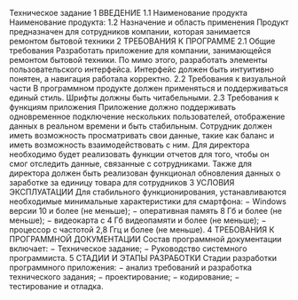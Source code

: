 Техническое задание
1 ВВЕДЕНИЕ
1.1 Наименование продукта
Наименование продукта: 
1.2 Назначение и область применения
Продукт предназначен для сотрудников компании, которая занимается ремонтом бытовой техники
2 ТРЕБОВАНИЯ К ПРОГРАММЕ 
2.1 Общие требования
Разработать приложение для компании, занимающейся ремонтом бытовой техники.
По мимо этого, разработать элементы пользовательского интерфейса. 
Интерфейс должен быть интуитивно понятен, а навигация работала корректно.
2.2 Требования к визуальной части
В программном продукте должен применяться и поддерживаться единый стиль. Шрифты должны быть читабельными.
2.3 Требования к функциям приложения
Приложение должно поддерживать одновременное подключение нескольких пользователей, отображение данных в реальном времени и быть стабильным.
	Сотрудник должен иметь возможность просматривать свои данные, такие как баланс и иметь возможность взаимодействовать с ним.
Для директора необходимо будет реализовать функции отчетов для того, чтобы он смог отследить данные, связанные с сотрудниками.
 Также для директора должен быть реализован функционал обновления данных о заработке за единицу товара для сотрудников
3 УСЛОВИЯ ЭКСПЛУАТАЦИИ
Для стабильного функционирования, устанавливаются необходимые минимальные характеристики для смартфона:
− Windows версии 10 и более (не меньше);
− оперативная память 8 Гб и более (не меньше);
− видеокарта с 4 Гб видеопамяти и более (не меньше);
− процессор с частотой 2,8 Ггц и более (не меньше).
4 ТРЕБОВАНИЯ К ПРОГРАММНОЙ ДОКУМЕНТАЦИИ
Состав программной документации включает:
− Техническое задание;
− Руководство системного программиста.
5 СТАДИИ И ЭТАПЫ РАЗРАБОТКИ
Стадии разработки программного приложения:
− анализ требований и разработка технического задания;
− проектирование;
− кодирование;
− тестирование и отладка.
